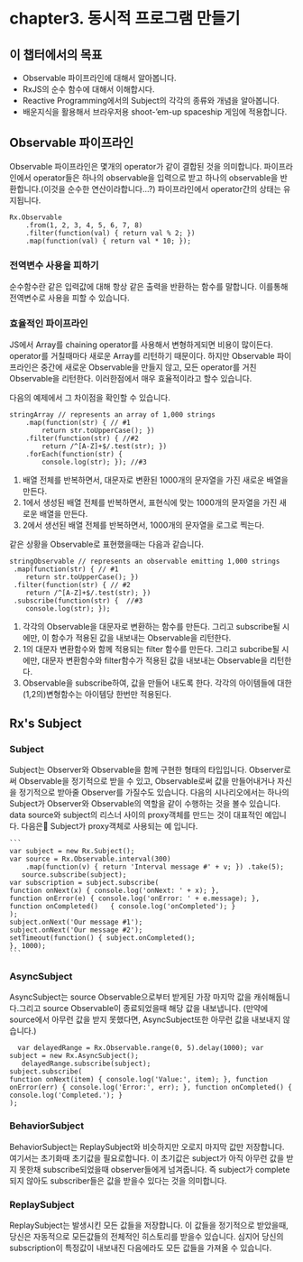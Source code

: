 # chapter3. 동시적 프로그램 만들기
## 이 챕터에서의 목표
- Observable 파이프라인에 대해서 알아봅니다.
- RxJS의 순수 함수에 대해서 이해합시다.
- Reactive Programming에서의 Subject의 각각의 종류와 개념을 알아봅니다.
- 배운지식을 활용해서 브라우저용 shoot-’em-up spaceship 게임에 적용합니다.



## Observable 파이프라인
Observable 파이프라인은 몇개의 operator가 같이 결합된 것을 의미합니다. 파이프라인에서 operator들은 하나의 observable을 입력으로 받고 하나의 observable을 반환합니다.(이것을 순수한 연산이라합니다...?) 파이프라인에서 operator간의 상태는 유지됩니다.

```
Rx.Observable	.from(1, 2, 3, 4, 5, 6, 7, 8) 	.filter(function(val) { return val % 2; }) 
	.map(function(val) { return val * 10; });```
### 전역변수 사용을 피하기
순수함수란 같은 입력값에 대해 항상 같은 출력을 반환하는 함수를 말합니다. 이를통해 전역변수로 사용을 피할 수 있습니다.
### 효율적인 파이프라인
JS에서 Array를 chaining operator를 사용해서 변형하게되면 비용이 많이든다. operator를 거칠때마다 새로운 Array를 리턴하기 때문이다. 하지만 Observable 파이프라인은 중간에 새로운 Observable을 만들지 않고, 모든 operator를 거친 Observable을 리턴한다. 이러한점에서 매우 효율적이라고 할수 있습니다.
다음의 예제에서 그 차이점을 확인할 수 있습니다.
```
stringArray // represents an array of 1,000 strings 
	.map(function(str) { // #1 		return str.toUpperCase(); }) 	.filter(function(str) { //#2		return /^[A-Z]+$/.test(str); })	.forEach(function(str) { 		console.log(str); }); //#3```
1. 배열 전체를 반복하면서, 대문자로 변환된 1000개의 문자열을 가진 새로운 배열을 만든다.
2. 1에서 생성된 배열 전체를 반복하면서, 표현식에 맞는 1000개의 문자열을 가진 새로운 배열을 만든다.
3. 2에서 생선된 배열 전체를 반복하면서, 1000개의 문자열을 로그로 찍는다.
	
같은 상황을 Observable로 표현했을때는 다음과 같습니다.

```
stringObservable // represents an observable emitting 1,000 strings
 .map(function(str) { // #1	return str.toUpperCase(); }) .filter(function(str) { // #2	return /^[A-Z]+$/.test(str); })
 .subscribe(function(str) {  //#3
 	console.log(str); });
```

1. 각각의 Observable을 대문자로 변환하는 함수를 만든다. 그리고 subscribe될 시에만, 이 함수가 적용된 값을 내보내는 Observable을 리턴한다.
2. 1의 대문자 변환함수와 함께 적용되는 filter 함수를 만든다. 그리고 subcribe될 시에만, 대문자 변환함수와 filter함수가 적용된 값을 내보내는 Observable을 리턴한다.
3. Observable을 subscribe하여, 값을 만들어 내도록 한다. 각각의 아이템들에 대한 (1,2의)변형함수는 아이템당 한번만 적용된다. 



## Rx's Subject
### Subject
Subject는 Observer와 Observable을 함께 구현한 형태의 타입입니다. Observer로써 Observable을 정기적으로 받을 수 있고,  Observable로써 값을 만들어내거나 자신을 정기적으로 받아줄 Observer를 가질수도 있습니다. 
다음의 시나리오에서는 하나의 Subject가  Observer와 Observable의 역할을 같이 수행하는 것을 볼수 있습니다. data source와 subject의 리스너 사이의 proxy객체를 만드는 것이 대표적인 예입니다.
다음은 Subject가 proxy객체로 사용되는 예 입니다.

	```
	var subject = new Rx.Subject();	var source = Rx.Observable.interval(300)		.map(function(v) { return 'Interval message #' + v; }) .take(5);	   source.subscribe(subject);	var subscription = subject.subscribe(	function onNext(x) { console.log('onNext: ' + x); },	function onError(e) { console.log('onError: ' + e.message); }, function onCompleted() 	{ console.log('onCompleted'); }	);	subject.onNext('Our message #1');	subject.onNext('Our message #2');	setTimeout(function() { subject.onCompleted();	}, 1000);
	```
### AsyncSubject
  AsyncSubject는 source Observable으로부터 받게된 가장 마지막 값을 캐쉬해둡니다.그리고 source Observable이 종료되었을때 해당 값을 내보냅니다. (만약에 source에서 아무런 값을 받지 못했다면, AsyncSubject또한 아무런 값을 내보내지 않습니다.)

```
  var delayedRange = Rx.Observable.range(0, 5).delay(1000); var subject = new Rx.AsyncSubject();   delayedRange.subscribe(subject);subject.subscribe(function onNext(item) { console.log('Value:', item); }, function onError(err) { console.log('Error:', err); }, function onCompleted() { console.log('Completed.'); });```
  <!--AsyncSubject is similar to the Replay and Behavior subjects, however it will only store the last value, and only publish it when the sequence is completed. You can use the AsyncSubject type for situations when the source observable is hot and might complete before any observer can subscribe to it. In this case, AsyncSubject can still provide the last value and publish it to any future subscribers.-->
 
### BehaviorSubject
  BehaviorSubject는 ReplaySubject와 비슷하지만 오로지 마지막 값만 저장합니다. 여기서는 초기화때 초기값을 필요로합니다. 이 초기값은 subject가 아직 아무런 값을 받지 못한채 subscribe되었을때 observer들에게 넘겨줍니다. 즉 subject가 complete 되지 않아도 subscriber들은 값을 받을수 있다는 것을 의미합니다. <!--BehaviBehaviourSubject  similar to ReplaySubject, except that it only stored the last value it published. BehaviourSubject also requires a default value upon initialization. This value is sent to observers when no other value has been received by the subject yet. This means that all subscribers will receive a value instantly on subscribe, unless the Subject has already completed.-->
  
### ReplaySubject
  ReplaySubject는 발생시킨 모든 값들을 저장합니다. 이 값들을 정기적으로 받았을때, 당신은 자동적으로 모든값들의 전체적인 히스토리를 받을수 있습니다. 심지어 당신의 subscription이 특정값이 내보내진 다음에라도 모든 값들을 가져올 수 있습니다. <!--ReplaySubject stores all the values that it has published. Therefore, when you subscribe to it, you automatically receive an entire history of values that it has published, even though your subscription might have come in after certain values have been pushed out.
-->
	
		


